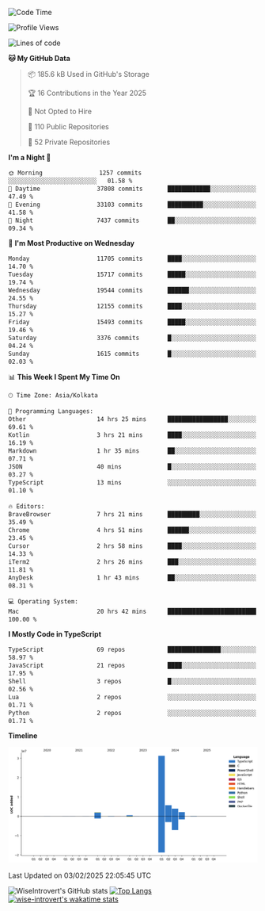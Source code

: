 <!--START_SECTION:waka-->
![Code Time](http://img.shields.io/badge/Code%20Time-2%2C192%20hrs%2043%20mins-blue)

![Profile Views](http://img.shields.io/badge/Profile%20Views-0-blue)

![Lines of code](https://img.shields.io/badge/From%20Hello%20World%20I%27ve%20Written-46.1%20million%20lines%20of%20code-blue)

**🐱 My GitHub Data** 

> 📦 185.6 kB Used in GitHub's Storage 
 > 
> 🏆 16 Contributions in the Year 2025
 > 
> 🚫 Not Opted to Hire
 > 
> 📜 110 Public Repositories 
 > 
> 🔑 52 Private Repositories 
 > 
**I'm a Night 🦉** 

```text
🌞 Morning                1257 commits        ░░░░░░░░░░░░░░░░░░░░░░░░░   01.58 % 
🌆 Daytime                37808 commits       ████████████░░░░░░░░░░░░░   47.49 % 
🌃 Evening                33103 commits       ██████████░░░░░░░░░░░░░░░   41.58 % 
🌙 Night                  7437 commits        ██░░░░░░░░░░░░░░░░░░░░░░░   09.34 % 
```
📅 **I'm Most Productive on Wednesday** 

```text
Monday                   11705 commits       ████░░░░░░░░░░░░░░░░░░░░░   14.70 % 
Tuesday                  15717 commits       █████░░░░░░░░░░░░░░░░░░░░   19.74 % 
Wednesday                19544 commits       ██████░░░░░░░░░░░░░░░░░░░   24.55 % 
Thursday                 12155 commits       ████░░░░░░░░░░░░░░░░░░░░░   15.27 % 
Friday                   15493 commits       █████░░░░░░░░░░░░░░░░░░░░   19.46 % 
Saturday                 3376 commits        █░░░░░░░░░░░░░░░░░░░░░░░░   04.24 % 
Sunday                   1615 commits        █░░░░░░░░░░░░░░░░░░░░░░░░   02.03 % 
```


📊 **This Week I Spent My Time On** 

```text
🕑︎ Time Zone: Asia/Kolkata

💬 Programming Languages: 
Other                    14 hrs 25 mins      █████████████████░░░░░░░░   69.61 % 
Kotlin                   3 hrs 21 mins       ████░░░░░░░░░░░░░░░░░░░░░   16.19 % 
Markdown                 1 hr 35 mins        ██░░░░░░░░░░░░░░░░░░░░░░░   07.71 % 
JSON                     40 mins             █░░░░░░░░░░░░░░░░░░░░░░░░   03.27 % 
TypeScript               13 mins             ░░░░░░░░░░░░░░░░░░░░░░░░░   01.10 % 

🔥 Editors: 
BraveBrowser             7 hrs 21 mins       █████████░░░░░░░░░░░░░░░░   35.49 % 
Chrome                   4 hrs 51 mins       ██████░░░░░░░░░░░░░░░░░░░   23.45 % 
Cursor                   2 hrs 58 mins       ████░░░░░░░░░░░░░░░░░░░░░   14.33 % 
iTerm2                   2 hrs 26 mins       ███░░░░░░░░░░░░░░░░░░░░░░   11.81 % 
AnyDesk                  1 hr 43 mins        ██░░░░░░░░░░░░░░░░░░░░░░░   08.31 % 

💻 Operating System: 
Mac                      20 hrs 42 mins      █████████████████████████   100.00 % 
```

**I Mostly Code in TypeScript** 

```text
TypeScript               69 repos            ███████████████░░░░░░░░░░   58.97 % 
JavaScript               21 repos            ████░░░░░░░░░░░░░░░░░░░░░   17.95 % 
Shell                    3 repos             █░░░░░░░░░░░░░░░░░░░░░░░░   02.56 % 
Lua                      2 repos             ░░░░░░░░░░░░░░░░░░░░░░░░░   01.71 % 
Python                   2 repos             ░░░░░░░░░░░░░░░░░░░░░░░░░   01.71 % 
```



**Timeline**

![Lines of Code chart](https://raw.githubusercontent.com/wise-introvert/wise-introvert/master/assets/bar_graph.png)


 Last Updated on 03/02/2025 22:05:45 UTC
<!--END_SECTION:waka-->

![WiseIntrovert's GitHub stats](https://github-readme-stats.vercel.app/api?username=wise-introvert&count_private=true&show_icons=true)
[![Top Langs](https://github-readme-stats.vercel.app/api/top-langs/?username=wise-introvert&langs_count=10)](https://github.com/anuraghazra/github-readme-stats)
[![wise-introvert's wakatime stats](https://github-readme-stats.vercel.app/api/wakatime?username=wiseintrovert)](https://github.com/anuraghazra/github-readme-stats)
